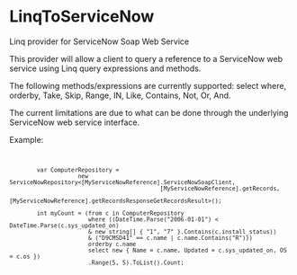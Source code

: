 LinqToServiceNow
================

Linq provider for ServiceNow Soap Web Service

This provider will allow a client to query a reference to a ServiceNow web service using Linq query expressions and methods.

The following methods/expressions are currently supported: select where, orderby, Take, Skip, Range, IN, Like, Contains, Not, Or, And.

The current limitations are due to what can be done through the underlying ServiceNow web service interface.

Example:
<code>

            var ComputerRepository =
                        new ServiceNowRepository<[MyServiceNowReference].ServiceNowSoapClient, 
                                                [MyServiceNowReference].getRecords, 
                                                [MyServiceNowReference].getRecordsResponseGetRecordsResult>();

            int myCount = (from c in ComputerRepository
                           where ((DateTime.Parse("2006-01-01") < DateTime.Parse(c.sys_updated_on)
                           & new string[] { "1", "7" }.Contains(c.install_status))
                           & ("D9CMSD41" == c.name | c.name.Contains("R")))
                           orderby c.name
                           select new { Name = c.name, Updated = c.sys_updated_on, OS = c.os })
                           .Range(5, 5).ToList().Count;
</code>
